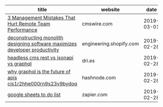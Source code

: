 title|website|date
----|----|----
[3 Management Mistakes That Hurt Remote Team Performance](https://www.cmswire.com/digital-workplace/3-management-mistakes-that-hurt-remote-team-performance/)|cmswire.com|2019-03-01
[deconstructing monolith designing software maximizes developer productivity](https://engineering.shopify.com/blogs/engineering/deconstructing-monolith-designing-software-maximizes-developer-productivity)|engineering.shopify.com|2019-02-28
[headless cms rest vs jsonapi vs graphql](https://dri.es/headless-cms-rest-vs-jsonapi-vs-graphql)|dri.es|2019-02-28
[why graphql is the future of apis cjs1r2hhe000rn9s23v9bydoq](https://hashnode.com/post/why-graphql-is-the-future-of-apis-cjs1r2hhe000rn9s23v9bydoq)|hashnode.com|2019-02-28
[google sheets to do list ](https://zapier.com/blog/google-sheets-to-do-list/)|zapier.com|2019-02-28


